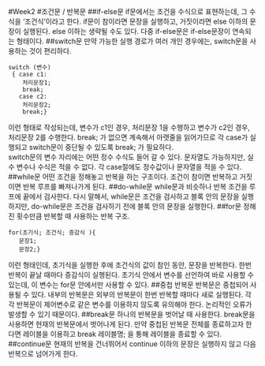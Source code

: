 #Week2
#조건문 / 반복문
##if-else문
 if문에서는 조건을 수식으로 표현하는데, 그 수식을 ‘조건식’이라고 한다. if문이 참이라면 문장을 실행하고, 거짓이라면 else 이하의 문장이 실행된다. else 이하는 생략될 수도 있다. 다중 if-else문은 if-else문장이 연속되는 형태이다. 
##switch문
 만약 가능한 실행 경로가 여러 개인 경우에는, switch문을 사용하는 것이 편리하다. 
```
switch (변수)
 { case c1:
    처리문장1;
    break;
   case c2:
    처리문장2;
    break;}
```
 이런 형태로 작성되는데, 변수가 c1인 경우, 처리문장 1을 수행하고 변수가 c2인 경우, 처리문장 2를 수행한다. break; 가 없으면 계속해서 아랫줄을 읽어가므로 각 case가 실행되고 switch문이 중단될 수 있도록 break; 가 필요하다. 
<br>switch문의 변수 자리에는 어떤 정수 수식도 들어 갈 수 있다. 문자열도 가능하지만, 실수 변수나 수식은 적을 수 없다. 각 case절에도 정수값이나 문자열을 적을 수 있다.
##while문
 어떤 조건을 정해놓고 반복을 하는 구조이다. 조건이 참이면 반복하고 거짓이면 반복 루프를 빠져나가게 된다.
##do-while문
 while문과 비슷하나 반복 조건을 루프에 끝에서 검사한다. 다시 말해서, while문은 조건을 검사하고 블록 안의 문장을 실행하지만, do-while문은 조건을 검사하기 전에 블록 안의 문장을 실행한다.
##for문
 정해진 횟수만큼 반복할 때 사용하는 반복 구조.
```
for(초기식; 조건식; 증감식 ){
   문장1;
   문장2;}
```
 이런 형태인데, 초기식을 실행한 후에 조건식의 값이 참인 동안, 문장을 반복한다. 한번 반복이 끝날 때마다 증감식이 실행된다. 초기식 안에서 변수를 선언하여 바로 사용할 수 있는데, 이 변수는 for문 안에서만 사용할 수 있다.
##중첩 반복문
 반복문은 중첩되어 사용될 수 있다. 내부의 반복문은 외부의 반복문이 한번 반복할 때마다 새로 실행된다. 각각 반복문이 제어변수로 같은 변수를 이용하지 않도록 유의해야 한다. 논리적인 오류가 발생할 수 있기 때문이다.
##break문
 하나의 반복문을 벗어날 때 사용한다. break문을 사용하면 현재의 반복문에서 벗어나게 된다. 만약 중첩된 반복문 전체를 종료하고자 한다면 레이블을 이용하고 break 레이블명; 을 통해 레이블을 종료할 수 있다.
##continue문
 현재의 반복을 건너뛰어서 continue 이하의 문장은 실행하지 않고 다음 반복으로 넘어가게 한다. 
